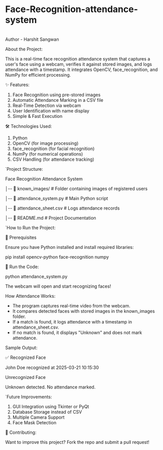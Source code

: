 # Face-Recognition-attendance-system
<br>
Author - Harshit Sangwan



About the Project:

This is a real-time face recognition attendance system that captures a user's face using a webcam, verifies it against stored images, and logs attendance with a timestamp. It integrates OpenCV, face_recognition, and NumPy for efficient processing.

✨ Features:


1. Face Recognition using pre-stored images
2. Automatic Attendance Marking in a CSV file
3. Real-Time Detection via webcam
4. User Identification with name display
5. Simple & Fast Execution

🛠️ Technologies Used:


1. Python 
2. OpenCV (for image processing)
3. face_recognition (for facial recognition)
4. NumPy (for numerical operations)
5. CSV Handling (for attendance tracking)


`Project Structure:


Face Recognition Attendance System


│-- 📂 known_images/       # Folder containing images of registered users


│-- 📄 attendance_system.py # Main Python script


│-- 📄 attendance_sheet.csv # Logs attendance records


│-- 📜 README.md           # Project Documentation

`How to Run the Project:


🔹 Prerequisites


Ensure you have Python installed and install required libraries:

pip install opencv-python face-recognition numpy

🔹 Run the Code:

python attendance_system.py


The webcam will open and start recognizing faces!

How Attendance Works:


- The program captures real-time video from the webcam.
- It compares detected faces with stored images in the known_images folder.
- If a match is found, it logs attendance with a timestamp in attendance_sheet.csv.
- If no match is found, it displays "Unknown" and does not mark attendance.

Sample Output:


✅ Recognized Face

John Doe recognized at 2025-03-21 10:15:30

Unrecognized Face


Unknown detected. No attendance marked.


`Future Improvements:
1. GUI Integration using Tkinter or PyQt
2. Database Storage instead of CSV
3. Multiple Camera Support
4. Face Mask Detection

🤝 Contributing:


Want to improve this project? Fork the repo and submit a pull request! 
